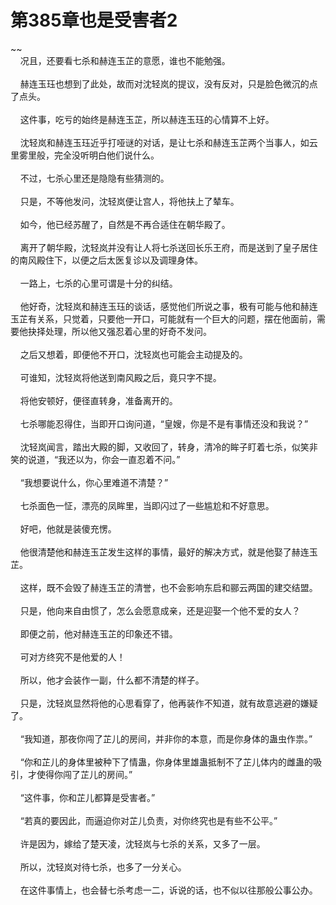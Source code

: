 # 第385章也是受害者2
~~<br>&nbsp;&nbsp;&nbsp;&nbsp;况且，还要看七杀和赫连玉芷的意愿，谁也不能勉强。<br><br>&nbsp;&nbsp;&nbsp;&nbsp;赫连玉珏也想到了此处，故而对沈轻岚的提议，没有反对，只是脸色微沉的点了点头。<br><br>&nbsp;&nbsp;&nbsp;&nbsp;这件事，吃亏的始终是赫连玉芷，所以赫连玉珏的心情算不上好。<br><br>&nbsp;&nbsp;&nbsp;&nbsp;沈轻岚和赫连玉珏近乎打哑谜的对话，是让七杀和赫连玉芷两个当事人，如云里雾里般，完全没听明白他们说什么。<br><br>&nbsp;&nbsp;&nbsp;&nbsp;不过，七杀心里还是隐隐有些猜测的。<br><br>&nbsp;&nbsp;&nbsp;&nbsp;只是，不等他发问，沈轻岚便让宫人，将他扶上了辇车。<br><br>&nbsp;&nbsp;&nbsp;&nbsp;如今，他已经苏醒了，自然是不再合适住在朝华殿了。<br><br>&nbsp;&nbsp;&nbsp;&nbsp;离开了朝华殿，沈轻岚并没有让人将七杀送回长乐王府，而是送到了皇子居住的南风殿住下，以便之后太医复诊以及调理身体。<br><br>&nbsp;&nbsp;&nbsp;&nbsp;一路上，七杀的心里可谓是十分的纠结。<br><br>&nbsp;&nbsp;&nbsp;&nbsp;他好奇，沈轻岚和赫连玉珏的谈话，感觉他们所说之事，极有可能与他和赫连玉芷有关系，只觉着，只要他一开口，可能就有一个巨大的问题，摆在他面前，需要他抉择处理，所以他又强忍着心里的好奇不发问。<br><br>&nbsp;&nbsp;&nbsp;&nbsp;之后又想着，即便他不开口，沈轻岚也可能会主动提及的。<br><br>&nbsp;&nbsp;&nbsp;&nbsp;可谁知，沈轻岚将他送到南风殿之后，竟只字不提。<br><br>&nbsp;&nbsp;&nbsp;&nbsp;将他安顿好，便径直转身，准备离开的。<br><br>&nbsp;&nbsp;&nbsp;&nbsp;七杀哪能忍得住，当即开口询问道，“皇嫂，你是不是有事情还没和我说？”<br><br>&nbsp;&nbsp;&nbsp;&nbsp;沈轻岚闻言，踏出大殿的脚，又收回了，转身，清冷的眸子盯着七杀，似笑非笑的说道，“我还以为，你会一直忍着不问。”<br><br>&nbsp;&nbsp;&nbsp;&nbsp;“我想要说什么，你心里难道不清楚？”<br><br>&nbsp;&nbsp;&nbsp;&nbsp;七杀面色一怔，漂亮的凤眸里，当即闪过了一些尴尬和不好意思。<br><br>&nbsp;&nbsp;&nbsp;&nbsp;好吧，他就是装傻充愣。<br><br>&nbsp;&nbsp;&nbsp;&nbsp;他很清楚他和赫连玉芷发生这样的事情，最好的解决方式，就是他娶了赫连玉芷。<br><br>&nbsp;&nbsp;&nbsp;&nbsp;这样，既不会毁了赫连玉芷的清誉，也不会影响东启和郦云两国的建交结盟。<br><br>&nbsp;&nbsp;&nbsp;&nbsp;只是，他向来自由惯了，怎么会愿意成亲，还是迎娶一个他不爱的女人？<br><br>&nbsp;&nbsp;&nbsp;&nbsp;即便之前，他对赫连玉芷的印象还不错。<br><br>&nbsp;&nbsp;&nbsp;&nbsp;可对方终究不是他爱的人！<br><br>&nbsp;&nbsp;&nbsp;&nbsp;所以，他才会装作一副，什么都不清楚的样子。<br><br>&nbsp;&nbsp;&nbsp;&nbsp;只是，沈轻岚显然将他的心思看穿了，他再装作不知道，就有故意逃避的嫌疑了。<br><br>&nbsp;&nbsp;&nbsp;&nbsp;“我知道，那夜你闯了芷儿的房间，并非你的本意，而是你身体的蛊虫作祟。”<br><br>&nbsp;&nbsp;&nbsp;&nbsp;“你和芷儿的身体里被种下了情蛊，你身体里雄蛊抵制不了芷儿体内的雌蛊的吸引，才使得你闯了芷儿的房间。”<br><br>&nbsp;&nbsp;&nbsp;&nbsp;“这件事，你和芷儿都算是受害者。”<br><br>&nbsp;&nbsp;&nbsp;&nbsp;“若真的要因此，而逼迫你对芷儿负责，对你终究也是有些不公平。”<br><br>&nbsp;&nbsp;&nbsp;&nbsp;许是因为，嫁给了楚天凌，沈轻岚与七杀的关系，又多了一层。<br><br>&nbsp;&nbsp;&nbsp;&nbsp;所以，沈轻岚对待七杀，也多了一分关心。<br><br>&nbsp;&nbsp;&nbsp;&nbsp;在这件事情上，也会替七杀考虑一二，诉说的话，也不似以往那般公事公办。<br><br>
                    

<script>_fwqdsqadxfw()</script>
<div><script>_dfwf1dw();</script></div>
<div><script>_dfwf1agdw();</script></div>
                